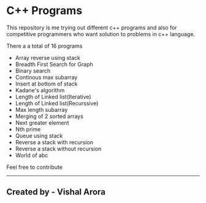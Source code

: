 # C++ Programs

This repository is me trying out different c++ programs and also for competitive programmers who want solution to problems in c++ language.

There a a total of 16 programs
 - Array reverse using stack
 - Breadth First Search for Graph
 - Binary search
 - Continous max subarray
 - Insert at bottom of stack
 - Kadane's algorithm
 - Length of Linked list(Iterative)
 - Length of Linked list(Recurssive)
 - Max length subarray
 - Merging of 2 sorted arrays
 - Next greater element
 - Nth prime
 - Queue using stack
 - Reverse a stack with recursion
 - Reverse a stack without recursion
 - World of abc

Feel free to contribute

***
Created by - Vishal Arora
---
